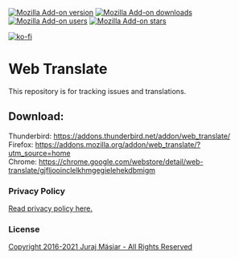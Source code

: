 [![Mozilla Add-on version](https://img.shields.io/amo/v/web_translate.svg)](https://addons.mozilla.org/addon/web_translate/?src=external-github-shield-downloads)
[![Mozilla Add-on downloads](https://img.shields.io/amo/d/web_translate.svg)](https://addons.mozilla.org/addon/web_translate/?src=external-github-shield-downloads)
[![Mozilla Add-on users](https://img.shields.io/amo/users/web_translate.svg)](https://addons.mozilla.org/addon/web_translate/statistics/)
[![Mozilla Add-on stars](https://img.shields.io/amo/stars/web_translate.svg)](https://addons.mozilla.org/addon/web_translate/reviews/)

[![ko-fi](https://www.ko-fi.com/img/githubbutton_sm.svg)](https://ko-fi.com/T6T01QUSE)

# Web Translate
This repository is for tracking issues and translations.


## Download:
Thunderbird: https://addons.thunderbird.net/addon/web_translate/  
Firefox: https://addons.mozilla.org/addon/web_translate/?utm_source=home  
Chrome: https://chrome.google.com/webstore/detail/web-translate/gjfljooinclelkhmgegielehekdbmigm  


### Privacy Policy
[Read privacy policy here.](PRIVACY_POLICY.md)

### License
[Copyright 2016-2021 Juraj Mäsiar - All Rights Reserved](LICENSE)
